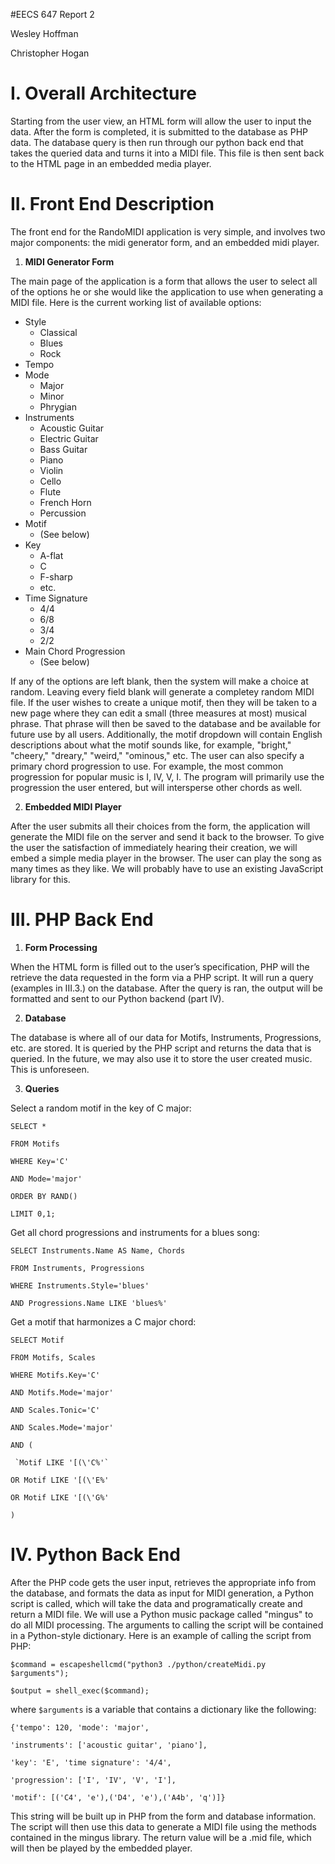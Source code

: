 #EECS 647 Report 2

Wesley Hoffman

Christopher Hogan

# I. Overall Architecture

Starting from the user view, an HTML form will allow the user to input the data. After the form is completed, it is submitted to the database as PHP data. The database query is then run through our python back end that takes the queried data and turns it into a MIDI file. This file is then sent back to the HTML page in an embedded media player.

# II. Front End Description

The front end for the RandoMIDI application is very simple, and involves two major components:  the midi generator form, and an embedded midi player.

 1. **MIDI Generator Form**

  The main page of the application is a form that allows the user to select all of the options he or she would like the application to use when generating a MIDI file.  Here is the current working list of available options:
  * Style
     * Classical
     * Blues
     * Rock
  * Tempo
  * Mode
     * Major
     * Minor
     * Phrygian
  * Instruments
     * Acoustic Guitar
     * Electric Guitar
     * Bass Guitar
     * Piano
     * Violin
     * Cello
     * Flute
     * French Horn
     * Percussion
  * Motif
     * (See below)
  * Key
     * A-flat
     * C
     * F-sharp
     * etc.
  * Time Signature
     * 4/4
     * 6/8
     * 3/4
     * 2/2
  * Main Chord Progression
     * (See below)
  
  If any of the options are left blank, then the system will make a choice at random.  Leaving every field blank will generate a completey random MIDI file.  If the user wishes to create a unique motif, then they will be taken to a new page where they can edit a small (three measures at most) musical phrase.  That phrase will then be saved to the database and be available for future use by all users.  Additionally, the motif dropdown will contain English descriptions about what the motif sounds like, for example, "bright," "cheery," "dreary," "weird," "ominous," etc.  The user can also specify a primary chord progression to use.  For example, the most common progression for popular music is I, IV, V, I.  The program will primarily use the progression the user entered, but will intersperse other chords as well.  


 2. **Embedded MIDI Player**

  After the user submits all their choices from the form, the application will generate the MIDI file on the server and send it back to the browser.  To give the user the satisfaction of immediately hearing their creation, we will embed a simple media player in the browser.  The user can play the song as many times as they like.  We will probably have to use an existing JavaScript library for this. 
 

# III. PHP Back End
  1. **Form Processing**

   When the HTML form is filled out to the user’s specification, PHP will the retrieve the data requested in the form via a PHP script. It will run a query (examples in III.3.) on the database. After the query is ran, the output will be formatted and sent to our Python backend (part IV).

  2. **Database**

   The database is where all of our data for Motifs, Instruments, Progressions, etc. are stored. It is queried by the PHP script and returns the data that is queried. In the future, we may also use it to store the user created music. This is unforeseen. 

  3.  **Queries**
  
 Select a random motif in the key of C major:

 `SELECT *`

 `FROM Motifs`

 `WHERE Key='C'`
 
 `AND Mode='major'`
 
 `ORDER BY RAND()`

 `LIMIT 0,1;`
 
 Get all chord progressions and instruments for a blues song:
 
 `SELECT Instruments.Name AS Name, Chords`
 
 `FROM Instruments, Progressions`
 
 `WHERE Instruments.Style='blues'`
 
 `AND Progressions.Name LIKE 'blues%'`
 
 Get a motif that harmonizes a C major chord:
 
 `SELECT Motif`
 
 `FROM Motifs, Scales`
 
 `WHERE Motifs.Key='C'`
 
 `AND Motifs.Mode='major'`
 
 `AND Scales.Tonic='C'`
 
 `AND Scales.Mode='major'`
 
 `AND (`
 
     `Motif LIKE '[(\'C%'`
     
   `OR Motif LIKE '[(\'E%'`
   
   `OR Motif LIKE '[(\'G%'`
   
 `)`
    

# IV. Python Back End
After the PHP code gets the user input, retrieves the appropriate info from the database, and formats the data as input for MIDI generation, a Python script is called, which will take the data and programatically create and return a MIDI file.  We will use a Python music package called "mingus" to do all MIDI processing.  The arguments to calling the script will be contained in a Python-style dictionary.  Here is an example of calling the script from PHP:
  
  `$command = escapeshellcmd("python3 ./python/createMidi.py $arguments");`

  `$output = shell_exec($command);`
  
where `$arguments` is a variable that contains a dictionary like the following:

  `{'tempo': 120, 'mode': 'major',`
  
  `'instruments': ['acoustic guitar', 'piano'],`
  
  `'key': 'E', 'time signature': '4/4',`
  
  `'progression': ['I', 'IV', 'V', 'I'],`
  
  `'motif': [('C4', 'e'),('D4', 'e'),('A4b', 'q')]}`

This string will be built up in PHP from the form and database information.  The script will then use this data to generate a MIDI file using the methods contained in the mingus library.  The return value will be a .mid file, which will then be played by the embedded player.   
